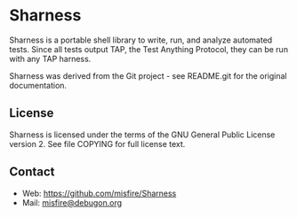 Sharness
========

Sharness is a portable shell library to write, run, and analyze automated tests.
Since all tests output TAP, the Test Anything Protocol, they can be run with any
TAP harness.

Sharness was derived from the Git project - see README.git for the original
documentation.


License
-------

Sharness is licensed under the terms of the GNU General Public License version
2. See file COPYING for full license text.


Contact
-------

* Web: <https://github.com/misfire/Sharness>
* Mail: <misfire@debugon.org>
